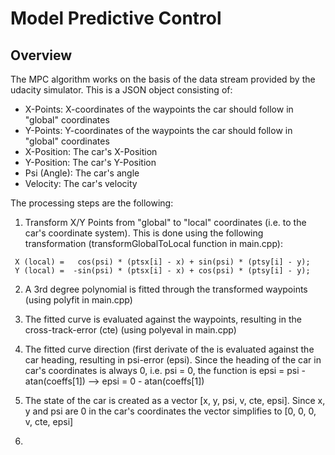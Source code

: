 # Model Predictive Control

## Overview
The MPC algorithm works on the basis of the data stream provided by the udacity simulator. This is a JSON object consisting of:
- X-Points: X-coordinates of the waypoints the car should follow in "global" coordinates
- Y-Points: Y-coordinates of the waypoints the car should follow in "global" coordinates
- X-Position: The car's X-Position
- Y-Position: The car's Y-Position
- Psi (Angle): The car's angle
- Velocity: The car's velocity

The processing steps are the following:
1. Transform X/Y Points from "global" to "local" coordinates (i.e. to the car's coordinate system). This is done using the following transformation (transformGlobalToLocal function in main.cpp):
```
 X (local) =   cos(psi) * (ptsx[i] - x) + sin(psi) * (ptsy[i] - y);
 Y (local) =  -sin(psi) * (ptsx[i] - x) + cos(psi) * (ptsy[i] - y);  
```

2. A 3rd degree polynomial is fitted through the transformed waypoints (using polyfit in main.cpp)

3. The fitted curve is evaluated against the waypoints, resulting in the cross-track-error (cte) (using polyeval in main.cpp)

4. The fitted curve direction (first derivate of the  is evaluated against the car heading, resulting in psi-error (epsi). Since the heading of the car in car's coordinates is always 0, i.e. psi = 0, the function is epsi = psi - atan(coeffs[1]) --> epsi = 0 - atan(coeffs[1])

5. The state of the car is created as a vector [x, y, psi, v, cte, epsi]. Since x, y and psi are 0 in the car's coordinates the vector simplifies to [0, 0, 0, v, cte, epsi]

6. 
